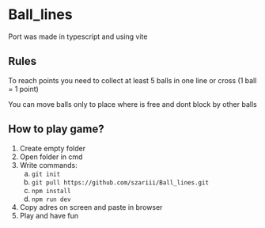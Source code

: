<h1>Ball_lines</h1>
<p>Port was made in typescript and using vite</p>

<h2>Rules</h2>
<p>To reach points you need to collect at least 5 balls in one line or cross (1 ball = 1 point) </p>
<p>You can move balls only to place where is free and dont block by other balls </p>


<h2>How to play game?</h2>
<ol>
  <li>Create empty folder</li>
  <li>Open folder in cmd</li>
  <li>Write commands:
    <ol type="a" >
      <li><code>git init</code></li>
      <li><code>git pull https://github.com/szariii/Ball_lines.git</code></li>
      <li><code>npm install</code></li>
      <li><code>npm run dev</code></li>
    </ol>
  </li>
  <li>Copy adres on screen and paste in browser</li>
  <li>Play and have fun</li>
</ol>
